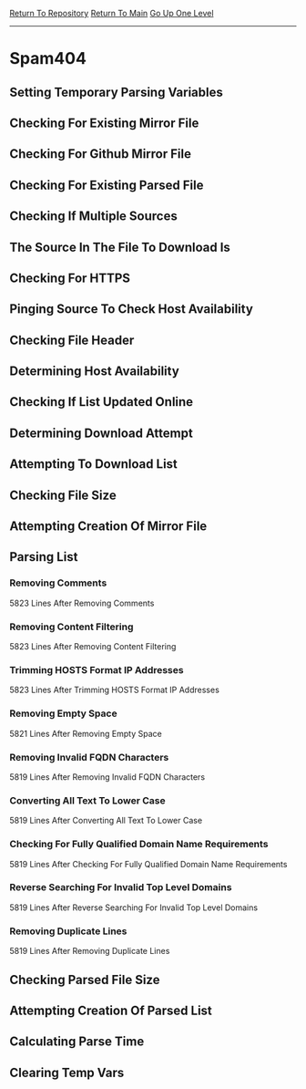 [Return To Repository](https://github.com/deathbybandaid/piholeparser/)
[Return To Main](https://github.com/deathbybandaid/piholeparser/blob/master/RecentRunLogs/Mainlog.md)
[Go Up One Level](https://github.com/deathbybandaid/piholeparser/blob/master/RecentRunLogs/TopLevelScripts/30-Processing-Blacklists.md)
____________________________________
# Spam404
## Setting Temporary Parsing Variables
## Checking For Existing Mirror File
## Checking For Github Mirror File
## Checking For Existing Parsed File
## Checking If Multiple Sources
## The Source In The File To Download Is
## Checking For HTTPS
## Pinging Source To Check Host Availability
## Checking File Header
## Determining Host Availability
## Checking If List Updated Online
## Determining Download Attempt
## Attempting To Download List
## Checking File Size
## Attempting Creation Of Mirror File
## Parsing List
### Removing Comments
5823 Lines After Removing Comments
### Removing Content Filtering
5823 Lines After Removing Content Filtering
### Trimming HOSTS Format IP Addresses
5823 Lines After Trimming HOSTS Format IP Addresses
### Removing Empty Space
5821 Lines After Removing Empty Space
### Removing Invalid FQDN Characters
5819 Lines After Removing Invalid FQDN Characters
### Converting All Text To Lower Case
5819 Lines After Converting All Text To Lower Case
### Checking For Fully Qualified Domain Name Requirements
5819 Lines After Checking For Fully Qualified Domain Name Requirements
### Reverse Searching For Invalid Top Level Domains
5819 Lines After Reverse Searching For Invalid Top Level Domains
### Removing Duplicate Lines
5819 Lines After Removing Duplicate Lines
## Checking Parsed File Size
## Attempting Creation Of Parsed List
## Calculating Parse Time
## Clearing Temp Vars
